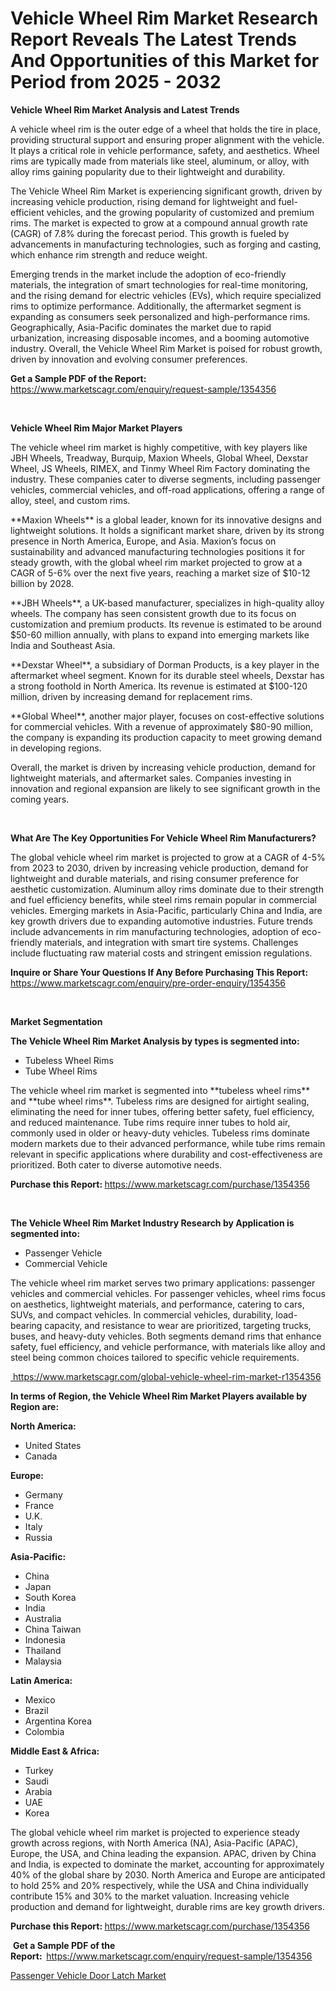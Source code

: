 <p><h1>Vehicle Wheel Rim Market Research Report Reveals The Latest Trends And Opportunities of this Market for Period from 2025 - 2032</h1></p><p><strong>Vehicle Wheel Rim Market Analysis and Latest Trends</strong></p>
<p><p>A vehicle wheel rim is the outer edge of a wheel that holds the tire in place, providing structural support and ensuring proper alignment with the vehicle. It plays a critical role in vehicle performance, safety, and aesthetics. Wheel rims are typically made from materials like steel, aluminum, or alloy, with alloy rims gaining popularity due to their lightweight and durability.</p><p>The Vehicle Wheel Rim Market is experiencing significant growth, driven by increasing vehicle production, rising demand for lightweight and fuel-efficient vehicles, and the growing popularity of customized and premium rims. The market is expected to grow at a compound annual growth rate (CAGR) of 7.8% during the forecast period. This growth is fueled by advancements in manufacturing technologies, such as forging and casting, which enhance rim strength and reduce weight.</p><p>Emerging trends in the market include the adoption of eco-friendly materials, the integration of smart technologies for real-time monitoring, and the rising demand for electric vehicles (EVs), which require specialized rims to optimize performance. Additionally, the aftermarket segment is expanding as consumers seek personalized and high-performance rims. Geographically, Asia-Pacific dominates the market due to rapid urbanization, increasing disposable incomes, and a booming automotive industry. Overall, the Vehicle Wheel Rim Market is poised for robust growth, driven by innovation and evolving consumer preferences.</p></p>
<p><strong>Get a Sample PDF of the Report:&nbsp;</strong> <a href="https://www.marketscagr.com/enquiry/request-sample/1354356?utm_campaign=1868&utm_medium=2&utm_source=Github&utm_content=ia&utm_term=24012025&utm_id=vehicle-wheel-rim">https://www.marketscagr.com/enquiry/request-sample/1354356</a></p>
<p>&nbsp;</p>
<p><strong>Vehicle Wheel Rim Major Market Players</strong></p>
<p><p>The vehicle wheel rim market is highly competitive, with key players like JBH Wheels, Treadway, Burquip, Maxion Wheels, Global Wheel, Dexstar Wheel, JS Wheels, RIMEX, and Tinmy Wheel Rim Factory dominating the industry. These companies cater to diverse segments, including passenger vehicles, commercial vehicles, and off-road applications, offering a range of alloy, steel, and custom rims.</p><p>**Maxion Wheels** is a global leader, known for its innovative designs and lightweight solutions. It holds a significant market share, driven by its strong presence in North America, Europe, and Asia. Maxion’s focus on sustainability and advanced manufacturing technologies positions it for steady growth, with the global wheel rim market projected to grow at a CAGR of 5-6% over the next five years, reaching a market size of $10-12 billion by 2028.</p><p>**JBH Wheels**, a UK-based manufacturer, specializes in high-quality alloy wheels. The company has seen consistent growth due to its focus on customization and premium products. Its revenue is estimated to be around $50-60 million annually, with plans to expand into emerging markets like India and Southeast Asia.</p><p>**Dexstar Wheel**, a subsidiary of Dorman Products, is a key player in the aftermarket wheel segment. Known for its durable steel wheels, Dexstar has a strong foothold in North America. Its revenue is estimated at $100-120 million, driven by increasing demand for replacement rims.</p><p>**Global Wheel**, another major player, focuses on cost-effective solutions for commercial vehicles. With a revenue of approximately $80-90 million, the company is expanding its production capacity to meet growing demand in developing regions.</p><p>Overall, the market is driven by increasing vehicle production, demand for lightweight materials, and aftermarket sales. Companies investing in innovation and regional expansion are likely to see significant growth in the coming years.</p></p>
<p>&nbsp;</p>
<p><strong>What Are The Key Opportunities For Vehicle Wheel Rim Manufacturers?</strong></p>
<p><p>The global vehicle wheel rim market is projected to grow at a CAGR of 4-5% from 2023 to 2030, driven by increasing vehicle production, demand for lightweight and durable materials, and rising consumer preference for aesthetic customization. Aluminum alloy rims dominate due to their strength and fuel efficiency benefits, while steel rims remain popular in commercial vehicles. Emerging markets in Asia-Pacific, particularly China and India, are key growth drivers due to expanding automotive industries. Future trends include advancements in rim manufacturing technologies, adoption of eco-friendly materials, and integration with smart tire systems. Challenges include fluctuating raw material costs and stringent emission regulations.</p></p>
<p><strong>Inquire or Share Your Questions If Any Before Purchasing This Report:</strong> <a href="https://www.marketscagr.com/enquiry/pre-order-enquiry/1354356?utm_campaign=1868&utm_medium=2&utm_source=Github&utm_content=ia&utm_term=24012025&utm_id=vehicle-wheel-rim">https://www.marketscagr.com/enquiry/pre-order-enquiry/1354356</a></p>
<p>&nbsp;</p>
<p><strong>Market Segmentation</strong></p>
<p><strong>The Vehicle Wheel Rim Market Analysis by types is segmented into:</strong></p>
<p><ul><li>Tubeless Wheel Rims</li><li>Tube Wheel Rims</li></ul></p>
<p><p>The vehicle wheel rim market is segmented into **tubeless wheel rims** and **tube wheel rims**. Tubeless rims are designed for airtight sealing, eliminating the need for inner tubes, offering better safety, fuel efficiency, and reduced maintenance. Tube rims require inner tubes to hold air, commonly used in older or heavy-duty vehicles. Tubeless rims dominate modern markets due to their advanced performance, while tube rims remain relevant in specific applications where durability and cost-effectiveness are prioritized. Both cater to diverse automotive needs.</p></p>
<p><strong>Purchase this Report:&nbsp;</strong><a href="https://www.marketscagr.com/purchase/1354356?utm_campaign=1868&utm_medium=2&utm_source=Github&utm_content=ia&utm_term=24012025&utm_id=vehicle-wheel-rim">https://www.marketscagr.com/purchase/1354356</a></p>
<p>&nbsp;</p>
<p><strong>The Vehicle Wheel Rim Market Industry Research by Application is segmented into:</strong></p>
<p><ul><li>Passenger Vehicle</li><li>Commercial Vehicle</li></ul></p>
<p><p>The vehicle wheel rim market serves two primary applications: passenger vehicles and commercial vehicles. For passenger vehicles, wheel rims focus on aesthetics, lightweight materials, and performance, catering to cars, SUVs, and compact vehicles. In commercial vehicles, durability, load-bearing capacity, and resistance to wear are prioritized, targeting trucks, buses, and heavy-duty vehicles. Both segments demand rims that enhance safety, fuel efficiency, and vehicle performance, with materials like alloy and steel being common choices tailored to specific vehicle requirements.</p></p>
<p><a href="https://www.marketscagr.com/global-vehicle-wheel-rim-market-r1354356?utm_campaign=1868&utm_medium=2&utm_source=Github&utm_content=ia&utm_term=24012025&utm_id=vehicle-wheel-rim">&nbsp;https://www.marketscagr.com/global-vehicle-wheel-rim-market-r1354356</a></p>
<p><strong>In terms of Region, the Vehicle Wheel Rim Market Players available by Region are:</strong></p>
<p>
    <p> <strong> North America: </strong>
        <ul>
            <li>United States</li>
            <li>Canada</li>
        </ul>
        </p> 
    <p> <strong> Europe: </strong>
        <ul>
            <li>Germany</li>
            <li>France</li>
            <li>U.K.</li>
            <li>Italy</li>
            <li>Russia</li>
        </ul>
        </p> 
    <p> <strong> Asia-Pacific: </strong>
        <ul>
            <li>China</li>
            <li>Japan</li>
            <li>South Korea</li>
            <li>India</li>
            <li>Australia</li>
            <li>China Taiwan</li>
            <li>Indonesia</li>
            <li>Thailand</li>
            <li>Malaysia</li>
        </ul>
        </p> 
    <p> <strong> Latin America: </strong>
        <ul>
            <li>Mexico</li>
            <li>Brazil</li>
            <li>Argentina Korea</li>
            <li>Colombia</li>
        </ul>
        </p> 
    <p> <strong> Middle East & Africa: </strong>
        <ul>
            <li>Turkey</li>
            <li>Saudi</li>
            <li>Arabia</li>
            <li>UAE</li>
            <li>Korea</li>
        </ul>
    </p>
    </p>
<p><p>The global vehicle wheel rim market is projected to experience steady growth across regions, with North America (NA), Asia-Pacific (APAC), Europe, the USA, and China leading the expansion. APAC, driven by China and India, is expected to dominate the market, accounting for approximately 40% of the global share by 2030. North America and Europe are anticipated to hold 25% and 20% respectively, while the USA and China individually contribute 15% and 30% to the market valuation. Increasing vehicle production and demand for lightweight, durable rims are key growth drivers.</p></p>
<p><strong>Purchase this Report: </strong><a href="https://www.marketscagr.com/purchase/1354356?utm_campaign=1868&utm_medium=2&utm_source=Github&utm_content=ia&utm_term=24012025&utm_id=vehicle-wheel-rim">https://www.marketscagr.com/purchase/1354356</a></p>
<p>&nbsp;<strong>Get a Sample PDF of the Report:&nbsp;&nbsp;</strong><a href="https://www.marketscagr.com/enquiry/request-sample/1354356?utm_campaign=1868&utm_medium=2&utm_source=Github&utm_content=ia&utm_term=24012025&utm_id=vehicle-wheel-rim">https://www.marketscagr.com/enquiry/request-sample/1354356</a></p>
<p><strong></strong></p>
<p><p><a href="https://github.com/RickHolmes3/Market-Research-Report-List-7/blob/main/passenger-vehicle-door-latch-market.md?utm_campaign=1868&utm_medium=2&utm_source=Github&utm_content=ia&utm_term=24012025&utm_id=vehicle-wheel-rim">Passenger Vehicle Door Latch Market</a></p></p>